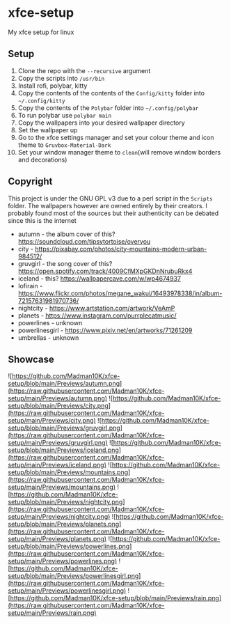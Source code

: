 # xfce-setup
My xfce setup for linux
## Setup
1. Clone the repo with the `--recursive` argument
2. Copy the scripts into `/usr/bin`
3. Install rofi, polybar, kitty
4. Copy the contents of the contents of the `Config/kitty` folder into `~/.config/kitty`
5. Copy the contents of the `Polybar` folder into `~/.config/polybar`
6. To run polybar use `polybar main`
7. Copy the wallpapers into your desired wallpaper directory
8. Set the wallpaper up
9. Go to the xfce settings manager and set your colour theme and icon theme to `Gruvbox-Material-Dark`
10. Set your window manager theme to `clean`(will remove window borders and decorations)
## Copyright
This project is under the GNU GPL v3 due to a perl script in the `Scripts` folder. The wallpapers however are owned entirely by their creators. I probably found most of the sources but their authenticity can be debated since this is the internet
- autumn - the album cover of this? https://soundcloud.com/tipsytortoise/overyou
- city - https://pixabay.com/photos/city-mountains-modern-urban-984512/
- gruvgirl - the song cover of this? https://open.spotify.com/track/4009CfMXpGKDnNrubuRkx4
- iceland - this? https://wallpapercave.com/w/wp4674937
- lofirain - https://www.flickr.com/photos/megane_wakui/16493978338/in/album-72157631981970736/
- nightcity - https://www.artstation.com/artwork/VeAmP
- planets - https://www.instagram.com/purrplecatmusic/
- powerlines - unknown
- powerlinesgirl - https://www.pixiv.net/en/artworks/71261209
- umbrellas - unknown
## Showcase
![https://github.com/Madman10K/xfce-setup/blob/main/Previews/autumn.png](https://raw.githubusercontent.com/Madman10K/xfce-setup/main/Previews/autumn.png)
![https://github.com/Madman10K/xfce-setup/blob/main/Previews/city.png](https://raw.githubusercontent.com/Madman10K/xfce-setup/main/Previews/city.png)
![https://github.com/Madman10K/xfce-setup/blob/main/Previews/gruvgirl.png](https://raw.githubusercontent.com/Madman10K/xfce-setup/main/Previews/gruvgirl.png)
![https://github.com/Madman10K/xfce-setup/blob/main/Previews/iceland.png](https://raw.githubusercontent.com/Madman10K/xfce-setup/main/Previews/iceland.png)
![https://github.com/Madman10K/xfce-setup/blob/main/Previews/mountains.png](https://raw.githubusercontent.com/Madman10K/xfce-setup/main/Previews/mountains.png)
![https://github.com/Madman10K/xfce-setup/blob/main/Previews/nightcity.png](https://raw.githubusercontent.com/Madman10K/xfce-setup/main/Previews/nightcity.png)
![https://github.com/Madman10K/xfce-setup/blob/main/Previews/planets.png](https://raw.githubusercontent.com/Madman10K/xfce-setup/main/Previews/planets.png)
![https://github.com/Madman10K/xfce-setup/blob/main/Previews/powerlines.png](https://raw.githubusercontent.com/Madman10K/xfce-setup/main/Previews/powerlines.png)
![https://github.com/Madman10K/xfce-setup/blob/main/Previews/powerlinesgirl.png](https://raw.githubusercontent.com/Madman10K/xfce-setup/main/Previews/powerlinesgirl.png)
![https://github.com/Madman10K/xfce-setup/blob/main/Previews/rain.png](https://raw.githubusercontent.com/Madman10K/xfce-setup/main/Previews/rain.png)
